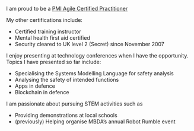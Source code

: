 I am proud to be a [PMI Agile Certified Practitioner](https://www.pmi.org/certifications/types/agile-acp)

My other certifications include:
- Certified training instructor
- Mental health first aid certified
- Security cleared to UK level 2 (Secret) since November 2007

I enjoy presenting at technology conferences when I have the opportunity. Topics I have presented so far include:
- Specialising the Systems Modelling Language for safety analysis
- Analysing the safety of intended functions
- Apps in defence
- Blockchain in defence

I am passionate about pursuing STEM activities such as
- Providing demonstrations at local schools
- (previously) Helping organise MBDA’s annual Robot Rumble event